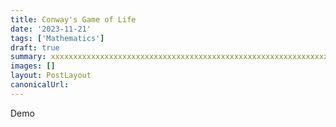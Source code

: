 ```yaml
---
title: Conway's Game of Life
date: '2023-11-21'
tags: ['Mathematics']
draft: true
summary: xxxxxxxxxxxxxxxxxxxxxxxxxxxxxxxxxxxxxxxxxxxxxxxxxxxxxxxxxxxxxxxxxxxxxxxxxxxxxx
images: []
layout: PostLayout
canonicalUrl:
---
```


Demo
